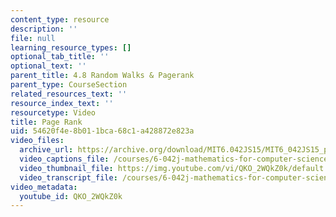 ```yaml
---
content_type: resource
description: ''
file: null
learning_resource_types: []
optional_tab_title: ''
optional_text: ''
parent_title: 4.8 Random Walks & Pagerank
parent_type: CourseSection
related_resources_text: ''
resource_index_text: ''
resourcetype: Video
title: Page Rank
uid: 54620f4e-8b01-1bca-68c1-a428872e823a
video_files:
  archive_url: https://archive.org/download/MIT6.042JS15/MIT6_042JS15_pagerank_ipod.mp4
  video_captions_file: /courses/6-042j-mathematics-for-computer-science-spring-2015/00140a3074625ffc90c47409cc17846c_QKO_2WQkZ0k.vtt
  video_thumbnail_file: https://img.youtube.com/vi/QKO_2WQkZ0k/default.jpg
  video_transcript_file: /courses/6-042j-mathematics-for-computer-science-spring-2015/6ed4c24bb17f082eacb911d8cb0f22fe_QKO_2WQkZ0k.pdf
video_metadata:
  youtube_id: QKO_2WQkZ0k
---
```

